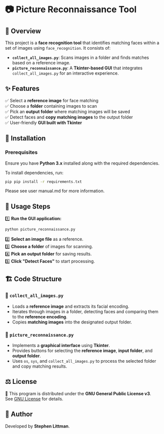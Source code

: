 # 📷 Picture Reconnaissance Tool

## 📝 Overview
This project is a **face recognition tool** that identifies matching faces within a set of images using `face_recognition`. It consists of:
- **`collect_all_images.py`**: Scans images in a folder and finds matches based on a reference image.
- **`picture_reconnaissance.py`**: A **Tkinter-based GUI** that integrates `collect_all_images.py` for an interactive experience.

## ✨ Features
✅ Select a **reference image** for face matching  
✅ Choose a **folder** containing images to scan  
✅ Pick an **output folder** where matching images will be saved  
✅ Detect faces and **copy matching images** to the output folder  
✅ User-friendly **GUI built with Tkinter**  

## 🔧 Installation
### **Prerequisites**
Ensure you have **Python 3.x** installed along with the required dependencies.

To install dependencies, run:
```bash
pip pip install -r requirements.txt
```
Please see user manual.md for more information.
## 🚀 Usage Steps
1️⃣ **Run the GUI application:**  
   ```bash
   python picture_reconnaissance.py
   ```
2️⃣ **Select an image file** as a reference.  
3️⃣ **Choose a folder** of images for scanning.  
4️⃣ **Pick an output folder** for saving results.  
5️⃣ **Click "Detect Faces"** to start processing.  

## 🏗️ Code Structure
### 🔹 `collect_all_images.py`
- Loads a **reference image** and extracts its facial encoding.
- Iterates through images in a folder, detecting faces and comparing them to the **reference encoding**.
- Copies **matching images** into the designated output folder.

### 🔹 `picture_reconnaissance.py`
- Implements a **graphical interface** using **Tkinter**.
- Provides buttons for selecting the **reference image**, **input folder**, and **output folder**.
- Uses `os`, `sys`, and `collect_all_images.py` to process the selected folder and copy matching results.

## ⚖️ License
📜 This program is distributed under the **GNU General Public License v3**.  
See [GNU License](http://www.gnu.org/licenses/) for details.

## 👤 Author
Developed by **Stephen Littman**.